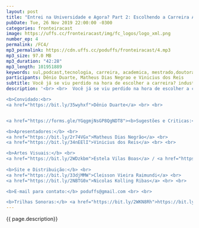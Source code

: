 ```yaml
---
layout: post
title: "Entrei na Universidade e Agora? Part 2: Escolhendo a Carreira Academica."
pubDate: Tue, 26 Nov 2019 22:00:00 -0300
categories: fronteiracast
image: https://uffs.cc/fronteiracast/img/fc_logos/logo_xml.png
number_ep: 4
permalink: /FC4/ 
mp3_permalink: https://cdn.uffs.cc/poduffs/fronteiracast/4.mp3
mp3_size: 97.0 MB
mp3_duration: "42:28"
mp3_length: 101951889 
keywords: sul,podcast,tecnologia, carreira, academica, mestrado,doutorado,especialização,capes,sensu,latu,stricto
participants: Dênio Duarte, Matheus Dias Negrao e Vinicius dos Reis
subtitle: Você já se viu perdido na hora de escolher a carreira? industria ou carreira academica? Hoje recebemos o professor Dênio Duarte para continuar a nossa conversa sobre o tema.
description: '<br> <br>  Você já se viu perdido na hora de escolher a carreira? industria ou carreira academica? Hoje recebemos o professor Dênio Duarte para continuar a nossa conversa sobre o tema. Ele é professor de computação da UFFS e nos conta no episódio como seguir a carreira academica, quais são as possibilidades oferecidas hoje no Brasil, como funciona os artigos científicos, publicações, as diferenças das pós graduações e muito mais.<br> <br>

<b>Convidado:<br>
<a href="https://bit.ly/35wyhxf">Dênio Duarte</a> <br> <br>


<a href="https://forms.gle/YGqgmjNsGP8QgNDT8"><b>Sugestões e Criticas:</b></a> <br> <br>

<b>Apresentadores:</b> <br>
<a href="https://bit.ly/2r74VGx">Matheus Dias Negrão</a> <br>
<a href="https://bit.ly/34nEElI">Vinicius dos Reis</a> <br> <br>

<b>Artes Visuais:</b> <br>
<a href="https://bit.ly/2WDzkbm">Estela Vilas Boas</a> / <a href="https://bit.ly/2NK7aaK">Instagram</a> <br> <br> 
 
<b>Site e Distribuição:</b> <br>
<a href="https://bit.ly/33djMMW">Cleisson Vieira Raimundi</a> <br>
<a href="https://bit.ly/2NBTG0x">Nicolas Kolling Ribas</a> <br> <br>

<b>E-mail para contato:</b> poduffs@gmail.com <br> <br>

<b>Trilhas Sonoras:</b> <a href="https://bit.ly/2WKN8Rh">https://bit.ly/2WKN8Rh</a> e <a href="https://bit.ly/36BUyer">https://bit.ly/36BUyer</a> '
---
```


{{ page.description}}
